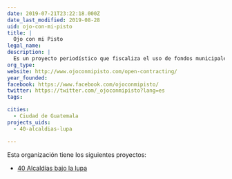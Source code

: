 ```yaml
---
date: 2019-07-21T23:22:18.000Z
date_last_modified: 2019-08-28
uid: ojo-con-mi-pisto
title: |
  Ojo con mi Pisto
legal_name: 
description: |
  Es un proyecto periodístico que fiscaliza el uso de fondos municipales, capacita reporteros departamentales y promueve la participación ciudadana. 
org_type: 
website: http://www.ojoconmipisto.com/open-contracting/
year_founded: 
facebook: https://www.facebook.com/ojoconmipisto/
twitter: https://twitter.com/_ojoconmipisto?lang=es
tags:

cities: 
  - Ciudad de Guatemala
projects_uids:
  - 40-alcaldias-lupa

---
```


Esta organización tiene los siguientes proyectos:

- [40 Alcaldías bajo la lupa](/proyectos/40-alcaldias-lupa)
